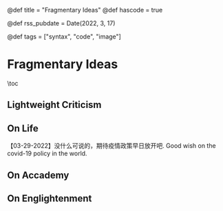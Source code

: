 @def title = "Fragmentary Ideas"
@def hascode = true

@def rss_pubdate = Date(2022, 3, 17)

@def tags = ["syntax", "code", "image"]

# Fragmentary Ideas

\toc

## Lightweight Criticism


## On Life

【03-29-2022】没什么可说的，期待疫情政策早日放开吧. Good wish on the covid-19 policy in the world.


## On Accademy


## On Englightenment